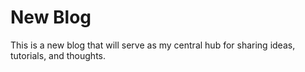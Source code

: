 # New Blog

This is a new blog that will serve as my central hub for sharing ideas,
tutorials, and thoughts.
